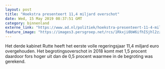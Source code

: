 ```yaml
---
layout: post
title: "Hoekstra presenteert 11,4 miljard overschot"
date: Wed, 15 May 2019 08:37:51 GMT
category: binnenland
externe_link: "https://www.ad.nl/politiek/hoekstra-presenteert-11-4-miljard-overschot~ad9e1162/"
feature_image: "https://images3.persgroep.net/rcs/1Rkxji0bW6ifhISjhl2zz3H1agM/diocontent/148418146/_fitwidth/400/?appId=21791a8992982cd8da851550a453bd7f&quality=0.7"
---
```


Het derde kabinet Rutte heeft het eerste volle regeringsjaar 11,4 miljard euro overgehouden. Het begrotingsoverschot in 2018 komt met 1,5 procent daardoor fors hoger uit dan de 0,5 procent waarmee in de begroting was gerekend.
